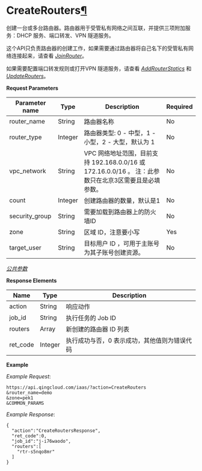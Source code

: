 ---
---

# CreateRouters[¶](#createrouters "永久链接至标题")

创建一台或多台路由器。路由器用于受管私有网络之间互联，并提供三项附加服务：DHCP 服务、端口转发、VPN 隧道服务。

这个API只负责路由器的创建工作，如果需要通过路由器将自己名下的受管私有网络连接起来，请查看 [_JoinRouter_](join_router.html#api-join-router)。

如果需要配置端口转发规则或打开VPN 隧道服务，请查看 [_AddRouterStatics_](add_router_statics.html#api-add-router-statics) 和 [_UpdateRouters_](update_routers.html#api-update-routers)。

**Request Parameters**

| Parameter name | Type | Description | Required |
| --- | --- | --- | --- |
| router_name | String | 路由器名称 | No |
| router_type | Integer | 路由器类型: 0 - 中型，1 - 小型，2 - 大型，默认为 1 | No |
| vpc_network | String | VPC 网络地址范围，目前支持 192.168.0.0/16 或 172.16.0.0/16 。 注：此参数只在北京3区需要且是必填参数。 | No |
| count | Integer | 创建路由器的数量，默认是1 | No |
| security_group | String | 需要加载到路由器上的防火墙ID | No |
| zone | String | 区域 ID，注意要小写 | Yes |
| target_user | String | 目标用户 ID ，可用于主账号为其子账号创建资源。 | No |

[_公共参数_](../../common/parameters.html#api-common-parameters)

**Response Elements**

| Name | Type | Description |
| --- | --- | --- |
| action | String | 响应动作 |
| job_id | String | 执行任务的 Job ID |
| routers | Array | 新创建的路由器 ID 列表 |
| ret_code | Integer | 执行成功与否，0 表示成功，其他值则为错误代码 |

**Example**

_Example Request_:

```
https://api.qingcloud.com/iaas/?action=CreateRouters
&router_name=demo
&zone=pek1
&COMMON_PARAMS
```

_Example Response_:

```
{
  "action":"CreateRoutersResponse",
  "ret_code":0,
  "job_id":"j-i76waodo",
  "routers":[
    "rtr-s5nqo8mr"
  ]
}
```
